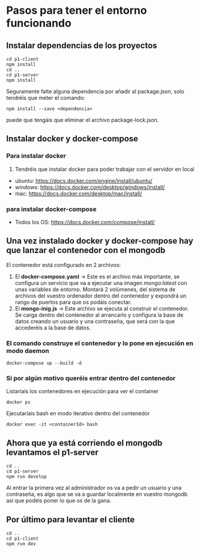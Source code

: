 # Pasos para tener el entorno funcionando
## Instalar dependencias de los proyectos
```
cd p1-client
npm install
cd ..
cd p1-server
npm install
```
Seguramente falte alguna dependencia por añadir al package.json, solo tendréis que meter el comando:
```
npm install --save <dependencia>
```
puede que tengáis que eliminar el archivo package-lock.json.
## Instalar docker y docker-compose
### Para instalar docker
1. Tendréis que instalar docker para poder trabajar con el servidor en local
 - ubuntu: https://docs.docker.com/engine/install/ubuntu/
 - windows: https://docs.docker.com/desktop/windows/install/
 - mac: https://docs.docker.com/desktop/mac/install/
### para instalar docker-compose
- Todos los OS: https://docs.docker.com/compose/install/

## Una vez instalado docker y docker-compose hay que lanzar el contenedor con el mongodb
El contenedor está configurado en 2 archivos:
1. El **docker-compose.yaml** -> Este es el archivo más importante, se configura un servicio que va a ejecutar una imagen *mongo:latest* con unas variables de entorno. Montará 2 volúmenes, del sistema de archivos del vuestro ordenador dentro del contenedor y expondrá un rango de puertos para que os podáis conectar.
2. El **mongo-inig.js** -> Este archivo se ejecuta al construir el contenedor. Se carga dentro del contenedor al arrancarlo y configura la base de datos creando un usuario y una contraseña, que será con la que accederéis a la base de datos.

### El comando construye el contenedor y lo pone en ejecución en modo daemon 
```
docker-compose up --build -d
```
### Si por algún motivo queréis entrar dentro del contenedor 
Listaríais los contenedores en ejecución para ver el container **<containerId>**
```
docker ps 

```
Ejecutaríais bash en modo iterativo dentro del contenedor

```
docker exec -it <containerId> bash
```

## Ahora que ya está corriendo el mongodb levantamos el p1-server
```
cd ..
cd p1-server 
npm run develop
```
Al entrar la primera vez al administrador os va a pedir un usuario y una contraseña, es algo que se va a guardar localmente en vuestro mongodb así que podéis poner lo que os de la gana.
## Por último para levantar el cliente 
```
cd ..
cd p1-client
npm run dev

```



